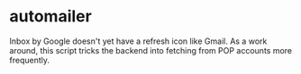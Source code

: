 # automailer
Inbox by Google doesn't yet have a refresh icon like Gmail. As a work around, this script tricks the backend into fetching from POP accounts more frequently.
